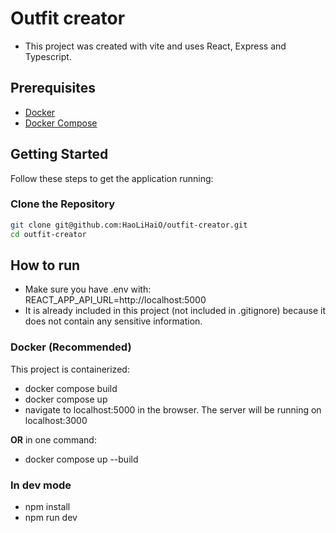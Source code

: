 # Outfit creator

- This project was created with vite and uses React, Express and Typescript.

## Prerequisites

- [Docker](https://docs.docker.com/get-docker/)
- [Docker Compose](https://docs.docker.com/compose/install/)

## Getting Started

Follow these steps to get the application running:

### Clone the Repository

```sh
git clone git@github.com:HaoLiHaiO/outfit-creator.git
cd outfit-creator
```

## How to run

- Make sure you have .env with: REACT_APP_API_URL=http://localhost:5000
- It is already included in this project (not included in .gitignore) because 
it does not contain any sensitive information.

### Docker (Recommended)

This project is containerized:

- docker compose build
- docker compose up
- navigate to localhost:5000 in the browser. The server will be running on localhost:3000 

**OR** in one command:

- docker compose up --build

### In dev mode

- npm install
- npm run dev
